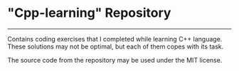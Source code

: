 <h1>"Cpp-learning" Repository</h1>
<hr/>
<p> Contains coding exercises that I completed while learning C++ language.
These solutions may not be optimal, but each of them copes with its task.</p>

<p>The source code from the repository may be used under the MIT license.</p>

